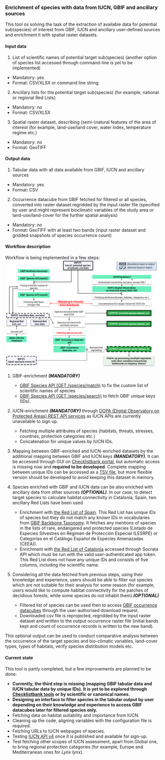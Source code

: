 ### Enrichment of species with data from IUCN, GBIF and ancillary sources

This tool os solving the task of the extraction of available data for potential sub(species) of interest from GBIF, IUCN and ancillary user-defined sources and enrichment it with spatial raster datasets.

#### Input data

1. List of scientific names of potential target sub(species) (another option of species list accessed through command-line is yet to be implemented)
- Mandatory: yes
- Format: CSV/XLSX or command line string
2. Ancillary lists for the potential target sub(species) (for example, national or regional Red Lists)
- Mandatory: no
- Format: CSV/XLSX
3. Spatial raster dataset, describing (semi-)natural features of the area of interest (for example, land-use/land cover, water index, temperature regime etc.)
- Mandatory: no
- Format: GeoTIFF

#### Output data

1. Tabular data with all data available from GBIF, IUCN and ancillary sources
- Mandatory: yes
- Format: CSV
2. Occurrence datacube from GBIF fetched for filtered or all species, converted into raster dataset regridded by the input raster file (specified by user and might represent bioclimatic variables of the study area or land-use/land-cover for the further spatial analysis)
- Mandatory: no
- Format: GeoTIFF with at least two bands (input raster dataset and gridded snapshots of species occurrence count)

#### Workflow description

Workflow is being implemented in a few steps: ![diagram](visualisation/workflow.png)

1. GBIF-enrichment ***(MANDATORY)***
	- [GBIF Species API (GET /species/match)](https://techdocs.gbif.org/en/openapi/v1/species#/Searching%20names/matchNames) to fix the custom list of scientific names of species
	- [GBIF Species API (GET /species/search)](https://techdocs.gbif.org/en/openapi/v1/species#/Searching%20names/searchNames) to fetch GBIF unique keys (IDs).

2. IUCN-enrichment ***(MANDATORY)*** through [DOPA (Digital Observatory on Protected Areas) REST API services](https://dopa-services.jrc.ec.europa.eu/services/) as IUCN APIs are currently unavailable to sign up.
	- Fetching multiple attributes of species (habitats, threats, stresses, countries, protection categories etc.)
	- Concatenation for unique values by IUCN IDs.

3. Mapping between GBIF-enriched and IUCN-enriched datasets by the additional mapping between GBIF and IUCN keys ***(MANDATORY)***. It can be accessed through GUI on [Checklistbank portal](https://www.checklistbank.org/tools/name-match-async), but automatic access is missing now and **required to be developed**. Complete mapping between unique IDs can be accessed as a [TSV file](https://download.checklistbank.org/job/f8/f8794f58-1a9c-4db2-b7ff-36a2559e75e9.zip), but more flexible version should be developed to avoid keeping this dataset in memory.

4. Species enriched with GBIF and IUCN data can be also enriched with ancillary data from other sources ***(OPTIONAL)***. In our case, to detect target species to calculate habitat connectivity in Catalonia, Spain, two ancillary Red Lists have been used
	- Enrichment with [the Red List of Spain](https://www.miteco.gob.es/es/biodiversidad/temas/conservacion-de-especies/especies-proteccion-especial/ce-proteccion-listado-situacion.html). This Red List has unique IDs of species but they do not match any known IDs in vocabularies from [GBIF Backbone Taxonomy](https://www.gbif.org/dataset/d7dddbf4-2cf0-4f39-9b2a-bb099caae36c). It fetches any mentions of species in the lists of rare, endangered and protected species (Listado de Especies Silvestres en Régimen de Protección Especial (LESRPE) or
Categorías en el Catálogo Español de Especies Amenazadas (CEEA)).
	- Enrichment with [the Red List of Catalonia](https://dev.socrata.com/foundry/analisi.transparenciacatalunya.cat/i8eg-aynu) accessed through Socrata API which must be run with the valid user-authenticated app token. This Red List does not have any unique IDs and consists of five columns, including the scientific name.

5. Considering all the data fetched from previous steps, using their knowledge and experience, users should be able to filter out species which are not suitable for their analysis for some reason (for example, users would like to compute habitat connectivity for the patches of decidious forests, while some species do not inhabit them).***(OPTIONAL)***

	- Filtered list of species can be used then to access [GBIF occurrence datacubes](https://techdocs.gbif.org/en/data-use/data-cubes) through the user-authorised download request.
	- Downloaded csv file is reprojected, regridded by the input raster dataset and written to the output occurrence raster file (initial bands kept and count of occurrence records is written to the new band).

This optional output can be used to conduct comparative analysis between the occurrence of the target species and bio-climatic variables, land-cover types, types of habitats, verify species distribution models etc.

#### Current state

This tool is partly completed, but a few improvements are planned to be done:

- **Currently, the third step is missing (mapping GBIF tabular data and IUCN tabular data by unique IDs). It is yet to be explored through [Checklistbank tools](https://www.checklistbank.org/tools/name-match-async) or by scientific or canonical names.**
- **Designing an interface to filter species in the tabular output by user depending on their knowledge and experience to access GBIF datacubes later for filtered species only.**
- Fetching data on habitat suitability and importance from IUCN.
- Cleaning up the code, aligning variables with the configuration file is required.
- Fetching URLs to IUCN webpages of species.
- Testing [IUCN API v4](https://apiv3.iucnredlist.org/) once it is published and available for sign-up.
- Test fetching other scopes of IUCN assessment, apart from Global one, to bring regional protection categories (for example, Europe and Mediterranean ones for *Lynx lynx*).